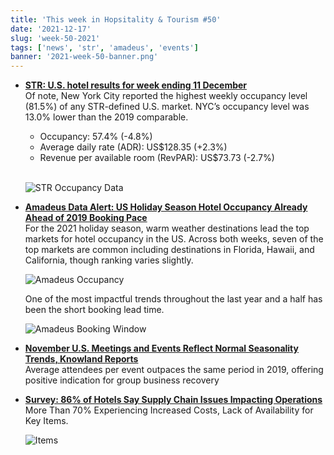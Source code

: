 ```yaml
---
title: 'This week in Hopsitality & Tourism #50'
date: '2021-12-17'
slug: 'week-50-2021'
tags: ['news', 'str', 'amadeus', 'events']
banner: '2021-week-50-banner.png'
---
```


- **[STR: U.S. hotel results for week ending 11 December](https://str.com/press-release/str-us-hotel-results-week-ending-11-december)**  
   Of note, New York City reported the highest weekly occupancy level (81.5%) of any STR-defined U.S. market. NYC’s occupancy level was 13.0% lower than the 2019 comparable.

  - Occupancy: 57.4% (-4.8%)
  - Average daily rate (ADR): US$128.35 (+2.3%)
  - Revenue per available room (RevPAR): US$73.73 (-2.7%)
    <br/><br/>

  ![STR Occupancy Data](/images/blogimages/2021-week-50-occupancy.png)

- **[Amadeus Data Alert: US Holiday Season Hotel Occupancy Already Ahead of 2019 Booking Pace](https://www.hospitalitynet.org/opinion/4108025.html)**  
  For the 2021 holiday season, warm weather destinations lead the top markets for hotel occupancy in the US. Across both weeks, seven of the top markets are common including destinations in Florida, Hawaii, and California, though ranking varies slightly.

  ![Amadeus Occupancy](/images/blogimages/2021-week-50-amadeus-occupancy.jpg)

  One of the most impactful trends throughout the last year and a half has been the short booking lead time.

  ![Amadeus Booking Window](/images/blogimages/2021-week-50-amadeus-booking-window.jpg)

- **[November U.S. Meetings and Events Reflect Normal Seasonality Trends, Knowland Reports](https://www.knowland.com/2021/12/knowland-reports-november-20021-u-s-meetings-and-events-volume/)**  
  Average attendees per event outpaces the same period in 2019, offering positive indication for group business recovery

- **[Survey: 86% of Hotels Say Supply Chain Issues Impacting Operations](https://www.hospitalitynet.org/news/4107962.html)**  
  More Than 70% Experiencing Increased Costs, Lack of Availability for Key Items.

  ![Items](https://www.hospitalitynet.org/picture/xxl_153135352.jpg)
